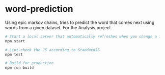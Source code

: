 # word-prediction
Using epic markov chains, tries to predict the word that comes next using words from a given dataset. For the Analysis project

```sh
# Start a local server that automatically refreshes when you change a file
npm start

# Lint-check the JS according to StandardJS
npm test

# Build for production
npm run build
```


